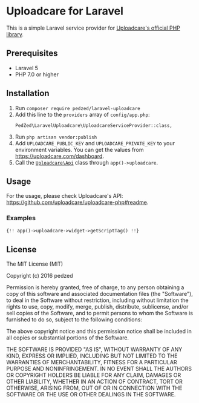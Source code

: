 # Uploadcare for Laravel

This is a simple Laravel service provider for [Uploadcare's official PHP library](https://github.com/uploadcare/uploadcare-php).


## Prerequisites
- Laravel 5
- PHP 7.0 or higher


## Installation
1. Run `composer require pedzed/laravel-uploadcare`
1. Add this line to the `providers` array of `config/app.php`:  
    ```
    PedZed\LaravelUploadcare\UploadcareServiceProvider::class,
    ```
1. Run `php artisan vendor:publish`
1. Add `UPLOADCARE_PUBLIC_KEY` and `UPLOADCARE_PRIVATE_KEY` to your environment variables.
    You can get the values from https://uploadcare.com/dashboard.
1. Call the [`Uploadcare\Api`](https://github.com/uploadcare/uploadcare-php/blob/master/src/Uploadcare/Api.php) class through `app()->uploadcare`.


## Usage
For the usage, please check Uploadcare's API: https://github.com/uploadcare/uploadcare-php#readme.

### Examples
```php
{!! app()->uploadcare->widget->getScriptTag() !!}
```


## License
The MIT License (MIT)

Copyright (c) 2016 pedzed

Permission is hereby granted, free of charge, to any person obtaining a copy
of this software and associated documentation files (the "Software"), to deal
in the Software without restriction, including without limitation the rights
to use, copy, modify, merge, publish, distribute, sublicense, and/or sell
copies of the Software, and to permit persons to whom the Software is
furnished to do so, subject to the following conditions:

The above copyright notice and this permission notice shall be included in all
copies or substantial portions of the Software.

THE SOFTWARE IS PROVIDED "AS IS", WITHOUT WARRANTY OF ANY KIND, EXPRESS OR
IMPLIED, INCLUDING BUT NOT LIMITED TO THE WARRANTIES OF MERCHANTABILITY,
FITNESS FOR A PARTICULAR PURPOSE AND NONINFRINGEMENT. IN NO EVENT SHALL THE
AUTHORS OR COPYRIGHT HOLDERS BE LIABLE FOR ANY CLAIM, DAMAGES OR OTHER
LIABILITY, WHETHER IN AN ACTION OF CONTRACT, TORT OR OTHERWISE, ARISING FROM,
OUT OF OR IN CONNECTION WITH THE SOFTWARE OR THE USE OR OTHER DEALINGS IN THE
SOFTWARE.
